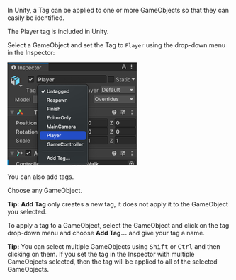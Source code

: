 In Unity, a Tag can be applied to one or more GameObjects so that they can easily be identified.

The Player tag is included in Unity.

Select a GameObject and set the Tag to `Player` using the drop-down menu in the Inspector:

![The Inspector window with Tag drop-down menu showing the Unity default tags including the 'Player' tag.](images/tag-menu.png)

You can also add tags.

Choose any GameObject.

**Tip:** **Add Tag** only creates a new tag, it does not apply it to the GameObject you selected.

To apply a tag to a GameObject, select the GameObject and click on the tag drop-down menu and choose **Add Tag...** and give your tag a name.

**Tip:** You can select multiple GameObjects using <kbd>Shift</kbd> or <kbd>Ctrl</kbd> and then clicking on them. If you set the tag in the Inspector with multiple GameObjects selected, then the tag will be applied to all of the selected GameObjects. 
